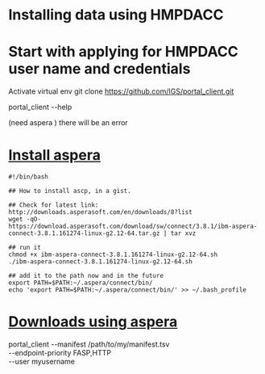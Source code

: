 
# Installing data using HMPDACC

# Start with applying for HMPDACC user name and credentials
Activate virtual env
git clone https://github.com/IGS/portal_client.git

portal_client --help

(need aspera ) there will be an error


# [Install aspera](https://gist.github.com/mfansler/71f09c8b6c9a95ec4e759a8ffc488be3)

```{bash}
#!/bin/bash

## How to install ascp, in a gist.

## Check for latest link: http://downloads.asperasoft.com/en/downloads/8?list
wget -qO- https://download.asperasoft.com/download/sw/connect/3.8.1/ibm-aspera-connect-3.8.1.161274-linux-g2.12-64.tar.gz | tar xvz

## run it
chmod +x ibm-aspera-connect-3.8.1.161274-linux-g2.12-64.sh
./ibm-aspera-connect-3.8.1.161274-linux-g2.12-64.sh

## add it to the path now and in the future
export PATH=$PATH:~/.aspera/connect/bin/
echo 'export PATH=$PATH:~/.aspera/connect/bin/' >> ~/.bash_profile

```


# [Downloads using aspera](https://github.com/IGS/portal_client#5-downloads-using-aspera)
portal_client --manifest /path/to/my/manifest.tsv \
  --endpoint-priority FASP,HTTP \
  --user myusername